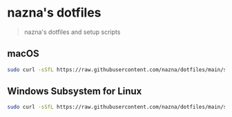 # nazna's dotfiles

> nazna's dotfiles and setup scripts

## macOS

```sh
sudo curl -sSfL https://raw.githubusercontent.com/nazna/dotfiles/main/scripts/bootstrap.macos.sh | bash
```

## Windows Subsystem for Linux

```sh
sudo curl -sSfL https://raw.githubusercontent.com/nazna/dotfiles/main/scripts/bootstrap.wsl.sh | bash
```
